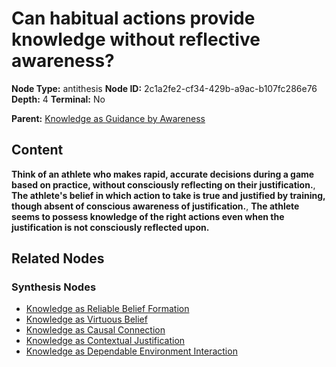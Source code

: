 # Can habitual actions provide knowledge without reflective awareness?

**Node Type:** antithesis
**Node ID:** 2c1a2fe2-cf34-429b-a9ac-b107fc286e76
**Depth:** 4
**Terminal:** No

**Parent:** [Knowledge as Guidance by Awareness](knowledge-as-guidance-by-awareness-synthesis-e0d05a37-2829-404d-a64f-4d21f3719116.md)

## Content

**Think of an athlete who makes rapid, accurate decisions during a game based on practice, without consciously reflecting on their justification.**, **The athlete's belief in which action to take is true and justified by training, though absent of conscious awareness of justification.**, **The athlete seems to possess knowledge of the right actions even when the justification is not consciously reflected upon.**

## Related Nodes

### Synthesis Nodes

- [Knowledge as Reliable Belief Formation](knowledge-as-reliable-belief-formation-synthesis-0f4a9c35-2a39-4d21-b3f4-a8258f88e838.md)
- [Knowledge as Virtuous Belief](knowledge-as-virtuous-belief-synthesis-44925132-fc52-4eac-a6c8-ec7c019faf43.md)
- [Knowledge as Causal Connection](knowledge-as-causal-connection-synthesis-5efb3a73-ce7a-47bb-b6e1-2bd6200c3345.md)
- [Knowledge as Contextual Justification](knowledge-as-contextual-justification-synthesis-a6c90799-63fd-43a8-86f1-b78266c7f148.md)
- [Knowledge as Dependable Environment Interaction](knowledge-as-dependable-environment-interaction-synthesis-9a72cc97-e878-4314-9c76-2fb1a0aa9105.md)
